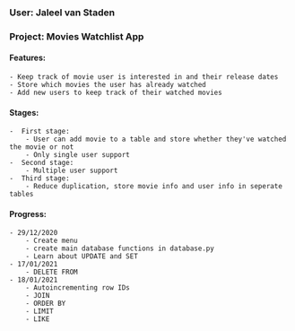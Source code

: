 ### User: Jaleel van Staden
### Project: Movies Watchlist App

#### Features:
    - Keep track of movie user is interested in and their release dates
    - Store which movies the user has already watched
    - Add new users to keep track of their watched movies

#### Stages:
    -  First stage:
        - User can add movie to a table and store whether they've watched the movie or not
        - Only single user support
    -  Second stage:
        - Multiple user support
    -  Third stage:
        - Reduce duplication, store movie info and user info in seperate tables

#### Progress:
    - 29/12/2020
        - Create menu
        - create main database functions in database.py
        - Learn about UPDATE and SET
    - 17/01/2021
        - DELETE FROM
    - 18/01/2021
        - Autoincrementing row IDs
        - JOIN
        - ORDER BY
        - LIMIT
        - LIKE
